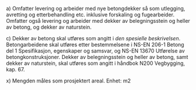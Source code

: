 a) Omfatter levering og arbeider med nye betongdekker så som utlegging, avretting og etterbehandling etc. inklusive forskaling og fugearbeider.
Omfatter også levering og arbeider med dekker av belegningsstein og heller av betong, og dekker av naturstein.

c) Dekker av betong skal utføres som angitt i *den spesielle beskrivelsen*. Betongarbeidene skal utføres etter bestemmelsene i NS-EN 206-1 Betong del 1 Spesifikasjon, egenskaper og samsvar, og NS-EN 13670 Utførelse av betongkonstruksjoner.
Dekker av belegningsstein og heller av betong, samt dekker av naturstein, skal utføres som angitt i håndbok N200 Vegbygging, kap. 67.

x) Mengden måles som prosjektert areal. Enhet: m2

